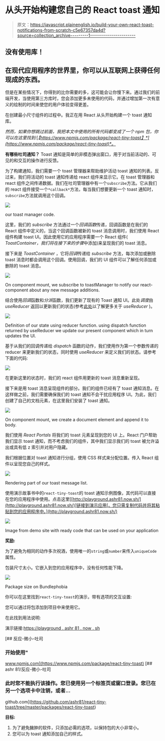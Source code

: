 # 从头开始构建您自己的 React toast 通知

> 原文：<https://javascript.plainenglish.io/build-your-own-react-toast-notifications-from-scratch-c5e67357da4d?source=collection_archive---------1----------------------->

## 没有使用库！

## 在现代应用程序的世界里，你可以从互联网上获得任何现成的东西。

但是在某些情况下，你得到的比你需要的多，这可能会让你慢下来。通过我们的前端开发，当使用第三方库时，您会添加更多未使用的代码，并通过增加第一次有意义的绘制的时间来使您的用户体验变得更差。

在创建最小尺寸组件的过程中。我正在用 React 从头开始构建一个 toast 通知库。

*然而，如果你想跳过前面，我把本文中使用的所有代码都变成了一个 npm 包，你可以在这里找到:*[*【https://www.npmjs.com/package/react-tiny-toast】*](https://www.npmjs.com/package/react-tiny-toast)*。*

**有哪些吐司通知？** Toast 通知是简单的非模态弹出窗口，用于对当前活动的、可见的和交互的操作进行反馈。

为了构建通知，我们需要一个 toast 管理器来帮助维护活动 toast 通知的列表。反过来，我们将活动的 toast 通知传递给 react 组件来显示它。在 toast 管理器和 react 组件之间传递数据。我们在吐司管理器中有一个`subscribe`方法。它从我们的 react 组件接受一个`*callback*`方法，每当我们想要更新一个 toast 通知时，`subscribe`方法就调用这个回调。

![](img/b2bc6dcc0ba125cb80ad7989790d7ebd.png)

our toast manager code.

这里，我们的 *subscribe* 方法通过一个*回调函数*传递，回调函数是在我们的 React 组件中定义的，当这个回调函数被新的 toast 消息调用时，我们使用 React 组件构建 toast UI。因此使用它的应用程序需要一个 React 组件( *ToastContainer，我们将在接下来的步骤*中添加)来呈现我们的 toast 消息。

接下来是 *ToastContainer* ，它将*回调*传递给 *subscribe* 方法，每次添加或删除 toast 消息时都会调用这个回调。使用回调，我们的 UI 组件可以了解任何添加或删除的 toast 消息。

![](img/25b47a73cea144e9f72a331f3f348d17.png)

On component mount, we subscribe to toastManager to notify our react-component about any new message additions.

结合使用*回调*函数和*分派*函数，我们更新了现有的 Toast 通知 UI。此处*调度*由 *useReducer* 返回以更新我们的状态(参考[此处](https://reactjs.org/docs/hooks-reference.html#usereducer)以了解更多关于 *useReducer* )。

![](img/bbb0eb13eb9054f8b69ccfa0aa39ebf4.png)

Definition of our state using reducer function. using dispatch function returned by useReducer we update our present component which in turn updates the UI.

基于从我们的回调传递给 *dispatch* 函数的动作，我们使用作为第一个参数传递的 reducer 来更新我们的状态，同时使用 *useReducer* 来定义我们的状态。请参考下面的代码:

![](img/ef4dfbf1141e73ae2c2f23d6e9d61942.png)

在更新这里的状态时，我们的 react 组件用更新的 toast 消息重新呈现。

接下来是用 toast 消息呈现组件的部分。我们的组件已经有了 toast 通知消息。在这样做之前，我们需要确保我们的 toast 通知不会干扰应用程序 UI。为此，我们创建了自己的文档元素，在这里我们安装了 toast 通知。

![](img/f7a02b1ffa59b5234a041a39ac16d3f8.png)

On component mount, we create a document element and append it to body.

我们使用 *React* *Portals* 将我们的 toast 元素呈现到您的 UI 上。React 门户帮助我们显示 toast 通知，而不考虑我们的组件，其中我们显示我们的 toast 被允许溢出或具有低 z 索引并对用户隐藏。

我们根据位置对 toast 通知进行分组，使用 CSS 样式来分配位置。传入 React 组件以呈现您自己的样式。

![](img/a0f1076813f9f8527d846cb792af5352.png)

Rendering part of our toast message list.

使用演示故事书中的`react-tiny-toast`的 toast 通知示例图像，其代码可以直接在您的应用程序中使用。点击这里[[http://playground.ashr81.now.sh/](http://playground.ashr81.now.sh/)]链接到演示应用[。您只需复制代码并将其粘贴到您的应用程序中。](http://playground.ashr81.now.sh/)

![](img/f48b0fc145ff297b609c8881f2bcbd3d.png)

Image from demo site with ready code that can be used on your application

**奖励:**

为了避免为相同的动作多次祝酒，使用唯一的`string`或`number`来传入`uniqueCode`属性。

包装尺寸太小。它嵌入到您的应用程序中，没有任何性能下降。

![](img/e579a8156b0c259c3b8a4dde6a59581d.png)

Package size on Bundlephobia

你可以在这里找到`react-tiny-toast`的演示，带有选项的交互设置:

您可以通过将包添加到项目中来使用它。

在此找到用法说明:

演示链接:[https://playground . ashr 81 . now . sh](https://playground.ashr81.now.sh/?path=/story/toast-options--playaround-with-different-toast-options)

[](https://www.npmjs.com/package/react-tiny-toast) [## 反应-微小-吐司

### 开始使用"

www.npmjs.com](https://www.npmjs.com/package/react-tiny-toast) [](https://github.com/ashr81/react-tiny-toast/tree/master/packages/react-tiny-toast) [## ashr 81/反应-微小-吐司

### 此时您不能执行该操作。您已使用另一个标签页或窗口登录。您已在另一个选项卡中注销，或者…

github.com](https://github.com/ashr81/react-tiny-toast/tree/master/packages/react-tiny-toast) 

**目标:**

1.  为了避免臃肿的软件，只添加必需的选项，以保持包的大小非常小。
2.  您可以为 toast 通知添加自己的样式。